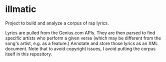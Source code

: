 # illmatic

Project to build and analyze a corpus of rap lyrics.

Lyrics are pulled from the Genius.com APIs.
They are then parsed to find specific artists who perform a given verse (which may be different from the song's artist, e.g. as a feature.)
Annotate and store those lyrics as an XML document.
Note that to avoid copyright issues, I avoid putting the corpus itself in this repository.
